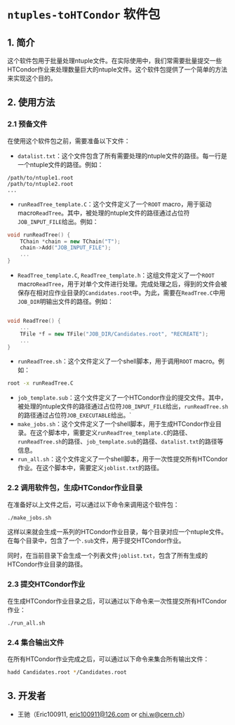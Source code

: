 # `ntuples-toHTCondor` 软件包

## 1. 简介
这个软件包用于批量处理ntuple文件。在实际使用中，我们常需要批量提交一些HTCondor作业来处理数量巨大的ntuple文件。这个软件包提供了一个简单的方法来实现这个目的。

## 2. 使用方法
### 2.1 预备文件
在使用这个软件包之前，需要准备以下文件：
- `datalist.txt`：这个文件包含了所有需要处理的ntuple文件的路径。每一行是一个ntuple文件的路径。例如：
```
/path/to/ntuple1.root
/path/to/ntuple2.root
...
```
- `runReadTree_template.C`：这个文件定义了一个`ROOT` macro，用于驱动macro`ReadTree`。其中，被处理的ntuple文件的路径通过占位符`JOB_INPUT_FILE`给出。例如：
```cpp
void runReadTree() {
    TChain *chain = new TChain("T");
    chain->Add("JOB_INPUT_FILE");
    ...
}
```
- `ReadTree_template.C`, `ReadTree_template.h`：这组文件定义了一个`ROOT` macro`ReadTree`，用于对单个文件进行处理。完成处理之后，得到的文件会被保存在相对应作业目录的`Candidates.root`中。为此，需要在`ReadTree.C`中用`JOB_DIR`明输出文件的路径。例如：
```cpp

void ReadTree() {
    ...
    TFile *f = new TFile("JOB_DIR/Candidates.root", "RECREATE");
    ...
}
```
- `runReadTree.sh`：这个文件定义了一个shell脚本，用于调用`ROOT` macro。例如：
```bash
root -x runReadTree.C
```
- `job_template.sub`：这个文件定义了一个HTCondor作业的提交文件。其中，被处理的ntuple文件的路径通过占位符`JOB_INPUT_FILE`给出，`runReadTree.sh`的路径通过占位符`JOB_EXECUTABLE`给出。`
- `make_jobs.sh`：这个文件定义了一个shell脚本，用于生成HTCondor作业目录。在这个脚本中，需要定义`runReadTree_template.C`的路径、`runReadTree.sh`的路径、`job_template.sub`的路径、`datalist.txt`的路径等信息。
- `run_all.sh`：这个文件定义了一个shell脚本，用于一次性提交所有HTCondor作业。在这个脚本中，需要定义`joblist.txt`的路径。

### 2.2 调用软件包，生成HTCondor作业目录
在准备好以上文件之后，可以通过以下命令来调用这个软件包：
```bash
./make_jobs.sh
```
这样以来就会生成一系列的HTCondor作业目录，每个目录对应一个ntuple文件。在每个目录中，包含了一个`.sub`文件，用于提交HTCondor作业。

同时，在当前目录下会生成一个列表文件`joblist.txt`，包含了所有生成的HTCondor作业目录的路径。

### 2.3 提交HTCondor作业
在生成HTCondor作业目录之后，可以通过以下命令来一次性提交所有HTCondor作业：
```bash
./run_all.sh
```

### 2.4 集合输出文件
在所有HTCondor作业完成之后，可以通过以下命令来集合所有输出文件：
```bash
hadd Candidates.root */Candidates.root
```

## 3. 开发者
- 王驰（Eric100911, eric100911@126.com or chi.w@cern.ch）
